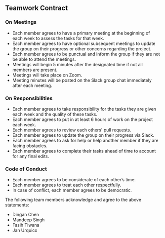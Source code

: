 ## Teamwork Contract
### On Meetings
- Each member agrees to have a primary meeting at the beginning of each week to assess the tasks for that week.
- Each member agrees to have optional subsequent meetings to update the group on their progress or other concerns regarding the project.
- Each member agrees to be punctual and inform the group if they are not be able to attend the meetings.
- Meetings will begin 5 minutes after the designated time if not all members are present.
- Meetings will take place on Zoom.
- Meeting minutes will be posted on the Slack group chat immediately after each meeting.

### On Responsibilities
- Each member agrees to take responsibility for the tasks they are given each week and the quality of these tasks.
- Each member agrees to put in at least 6 hours of work on the project each week.
- Each member agrees to review each others' pull requests.
- Each member agrees to update the group on their progress via Slack.
- Each member agrees to ask for help or help another member if they are facing obstacles.
- Each member agrees to complete their tasks ahead of time to account for any final edits.

### Code of Conduct
- Each member agrees to be considerate of each other’s time.
- Each member agrees to treat each other respectfully.
- In case of conflict, each member agrees to be democratic.

The following team members acknowledge and agree to the above statements:
- Dingan Chen
- Mandeep Singh
- Fasih Tiwana
- Jan Urquico
